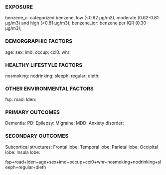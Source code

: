 ### EXPOSURE
benzene_c: categorized benzene, low (<0.62 μg/m3), moderate (0.62-0.81 μg/m3) and high (>0.81 μg/m3);
benzene_iqr: benzene per IQR (0.30 μg/m3);

### DEMORGRAPHIC FACTORS
age:
sex:
imd: 
occup:
cci0:
whr:

### HEALTHY LIFESTYLE FACTORS
nosmoking:
nodrinking:
sleeph:
regular:
dieth:

### OTHER ENVIRONMENTAL FACTORS
fsp:
road:
lden:

### PRIMARY OUTCOMES
Dementia: 
PD: 
Epilepsy: 
Migraine: 
MDD: 
Anxiety disorder: 

### SECONDARY OUTCOMES
Subcortical structures:
Frontal lobe:
Temporal lobe:
Parietal lobe:
Occipital lobe: 
Insula lobe: 




fsp+road+lden+age+sex+imd+occup+cci0+whr+nosmoking+nodrinking+sleeph+regular+dieth
